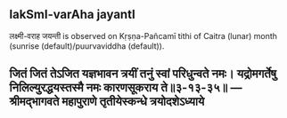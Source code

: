 ## lakSmI-varAha jayantI

लक्ष्मी-वराह जयन्ती is observed on Kṛṣṇa-Pañcamī tithi of Caitra (lunar) month (sunrise (default)/puurvaviddha (default)).



जितं जितं तेऽजित यज्ञभावन त्रयीं तनुं स्वां परिधुन्वते नमः।
यद्रोमगर्तेषु निलिल्युरद्धयस्तस्मै नमः कारणसूकराय ते॥३-१३-३५॥
—श्रीमद्भागवते महापुराणे तृतीयेस्कन्धे त्रयोदशेऽध्याये
---
